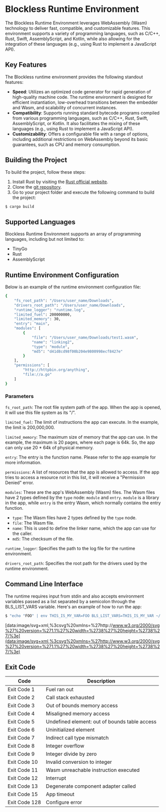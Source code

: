 # Blockless Runtime Environment

The Blockless Runtime Environment leverages WebAssembly (Wasm) technology to deliver fast, compatible, and customizable features. This environment supports a variety of programming languages, such as C/C++, Rust, Swift, AssemblyScript, and Kotlin, while also allowing for the integration of these languages (e.g., using Rust to implement a JavaScript API).

## Key Features

The Blockless runtime environment provides the following standout features:

- **Speed**: Utilizes an optimized code generator for rapid generation of high-quality machine code. The runtime environment is designed for efficient instantiation, low-overhead transitions between the embedder and Wasm, and scalability of concurrent instances.
- **Compatibility**: Supports running standard bytecode programs compiled from various programming languages, such as C/C++, Rust, Swift, AssemblyScript, or Kotlin. It also facilitates the mixing of these languages (e.g., using Rust to implement a JavaScript API).
- **Customizability**: Offers a configurable file with a range of options, including additional restrictions on WebAssembly beyond its basic guarantees, such as CPU and memory consumption.

## Building the Project

To build the project, follow these steps:

1. Install Rust by visiting the [Rust official website](https://rustup.rs/).
2. Clone the [git repository](https://github.com/blocklessnetwork/runtime).
3. Go to your project folder and execute the following command to build the project:

```bash
$ cargo build
```

## Supported Languages

Blockless Runtime Environment supports an array of programming languages, including but not limited to:

- TinyGo
- Rust
- AssemblyScript

## Runtime Environment Configuration

Below is an example of the runtime environment configuration file:

```bash
{
    "fs_root_path": "/Users/user_name/Downloads",
    "drivers_root_path": "/Users/user_name/Downloads",
    "runtime_logger": "runtime.log",
    "limited_fuel": 200000000,
    "limited_memory": 30,
    "entry": "main",
    "modules": [
        {
            "file": "/Users/user_name/Downloads/test1.wasm",
            "name": "linking2",
            "type": "module",
            "md5": "d41d8cd98f00b204e9800998ecf8427e"
        }
    ],
    "permissions": [
        "http://httpbin.org/anything",
        "file://a.go"
    ]
}
```

### Parameters

`fs_root_path`: The root file system path of the app. When the app is opened, it will use this file system as its "/".

`limited_fuel`: The limit of instructions the app can execute. In the example, the limit is 200,000,000.

`limited_memory`: The maximum size of memory that the app can use. In the example, the maximum is 20 pages, where each page is 64k. So, the app can only use 20 \* 64k of physical memory.

`entry`: The entry is the function name. Please refer to the app example for more information.

`permissions`: A list of resources that the app is allowed to access. If the app tries to access a resource not in this list, it will receive a "Permission Denied" error.

`modules`: These are the app's WebAssembly (Wasm) files. The Wasm files have 2 types defined by the `type` node: `module` and `entry`. `module` is a library in the app, while `entry` is the entry Wasm, which normally contains the entry function.

- `type`: The Wasm files have 2 types defined by the `type` node.
- `file`: The Wasm file.
- `name`: This is used to define the linker name, which the app can use for the caller.
- `md5`: The checksum of the file.

`runtime_logger`: Specifies the path to the log file for the runtime environment.

`drivers_root_path`: Specifies the root path for the drivers used by the runtime environment.

## Command Line Interface

The runtime requires input from stdin and also accepts environment variables passed as a list separated by a semicolon through the BLS_LIST_VARS variable. Here's an example of how to run the app:

```bash
$ "echo "FOO" | env THIS_IS_MY_VAR=FOO BLS_LIST_VARS=THIS_IS_MY_VAR ~/.bls/runtime/blockless-cli ./build/manifest.json"
```

[data:image/svg+xml,%3csvg%20xmlns=%27http://www.w3.org/2000/svg%27%20version=%271.1%27%20width=%2738%27%20height=%2738%27/%3e](data:image/svg+xml,%3csvg%20xmlns=%27http://www.w3.org/2000/svg%27%20version=%271.1%27%20width=%2738%27%20height=%2738%27/%3e)

## Exit Code

| Code          | Description                                   |
| ------------- | --------------------------------------------- |
| Exit Code 1   | Fuel ran out                                  |
| Exit Code 2   | Call stack exhausted                          |
| Exit Code 3   | Out of bounds memory access                   |
| Exit Code 4   | Misaligned memory access                      |
| Exit Code 5   | Undefined element: out of bounds table access |
| Exit Code 6   | Uninitialized element                         |
| Exit Code 7   | Indirect call type mismatch                   |
| Exit Code 8   | Integer overflow                              |
| Exit Code 9   | Integer divide by zero                        |
| Exit Code 10  | Invalid conversion to integer                 |
| Exit Code 11  | Wasm unreachable instruction executed         |
| Exit Code 12  | Interrupt                                     |
| Exit Code 13  | Degenerate component adapter called           |
| Exit Code 15  | App timeout                                   |
| Exit Code 128 | Configure error                               |
